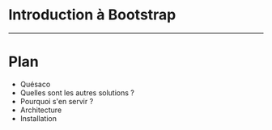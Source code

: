 # Introduction à Bootstrap

---

# Plan

*	Quésaco
*	Quelles sont les autres solutions ?
*	Pourquoi s'en servir ?
*	Architecture
*	Installation
